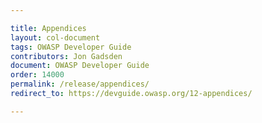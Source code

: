 ```yaml
---

title: Appendices
layout: col-document
tags: OWASP Developer Guide
contributors: Jon Gadsden
document: OWASP Developer Guide
order: 14000
permalink: /release/appendices/
redirect_to: https://devguide.owasp.org/12-appendices/

---
```

